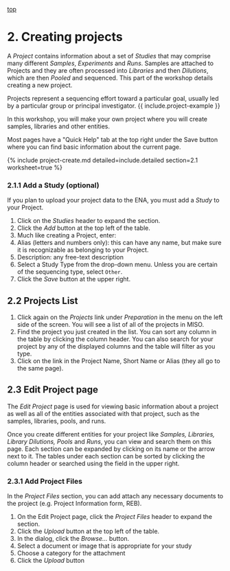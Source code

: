 <a name="proj" href="#" id="toplink">top</a>

# 2. Creating projects

A _Project_ contains information about a set of _Studies_ that may comprise many
different _Samples_, _Experiments_ and _Runs_. Samples are attached to Projects and
they are often processed into _Libraries_ and then _Dilutions_, which are then
_Pooled_ and sequenced. This part of the workshop details creating a new project.

Projects represent a sequencing effort toward a particular goal, usually led by
a particular group or principal investigator. {{ include.project-example }}

In this workshop, you will make your own project where you will create samples,
libraries and other entities.

Most pages have a "Quick Help" tab at the top right under the Save
button where you can find basic information about the current page.


{% include project-create.md detailed=include.detailed section=2.1 worksheet=true %}

### 2.1.1 Add a Study (optional)

If you plan to upload your project data to the ENA, you must add a _Study_ to 
your Project.

1. Click on the _Studies_ header to expand the section.
1. Click the _Add_ button at the top left of the table.
1. Much like creating a Project, enter:
  1. Alias (letters and numbers only): this can have any name, but make sure
     it is recognizable as belonging to your Project.
  1. Description: any free-text description
  1. Select a Study Type from the drop-down menu. Unless you are certain of the
     sequencing type, select `Other`.
1. Click the _Save_ button at the upper right.


## 2.2 Projects List

1. Click again on the _Projects_ link under _Preparation_ in the menu on the left side of the
screen. You will see a list of all of the projects in MISO.
1. Find the project you just created in the list. You can sort any column in the
table by clicking the column header. You can also search for your project by
any of the displayed columns and the table will filter as you type.
1. Click on the link in the Project Name, Short Name or Alias (they all go to the
same page).


## 2.3 Edit Project page

The _Edit Project_ page is used for viewing basic information about a project as
well as all of the entities associated with that project, such as the samples,
libraries, pools, and runs.

Once you create different entities for your project like _Samples, Libraries,
Library Dilutions, Pools_ and _Runs_, you can view and search them on this page.
Each section can be expanded by clicking on its name or the arrow next to it.
The tables under each section can be sorted by clicking the column header or
searched using the field in the upper right.



### 2.3.1 Add Project Files

In the _Project Files_ section, you can add attach any necessary documents to the
project (e.g. Project Information form, REB).

1. On the Edit Project page, click the _Project Files_ header to expand the section.
1. Click the _Upload_ button at the top left of the table.
1. In the dialog, click the _Browse..._ button.
1. Select a document or image that is appropriate for your study
1. Choose a category for the attachment
1. Click the _Upload_ button

